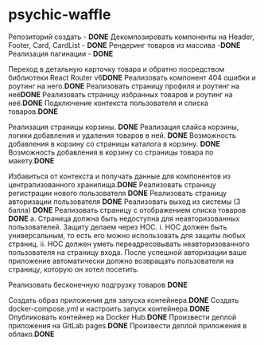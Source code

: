 # psychic-waffle

Репозиторий создать - **DONE**
Декомпозировать компоненты на Header, Footer, Card, CardList - **DONE**
Рендеринг товаров из массива -**DONE**
Реализация пагинации - **DONE**

Переход в детальную карточку товара и обратно посредством библиотеки
React Router v6**DONE**
Реализовать компонент 404 ошибки и роутинг на него.**DONE**
Реализовать страницу профиля и роутинг на неё**DONE**
Реализовать страницу избранных товаров и роутинг на неё.**DONE**
Подключение контекста пользователя и списка товаров.**DONE**

Реализация страницы корзины. **DONE**
Реализация слайса корзины, логики добавления и удаления товаров в ней. **DONE**
Возможность добавления в корзину со страницы каталога в корзину. **DONE**
Возможность добавления в корзину со страницы товара по макету.**DONE**

Избавиться от контекста и получать данные для компонентов из централизованного хранилища.**DONE**
Реализовать страницу регистрации нового пользователя **DONE**
Реализовать страницу авторизации пользователя **DONE**
Реализовать выход из системы (3 балла) **DONE**
Реализовать страницу с отображением списка товаров **DONE**
a. Страница должна быть недоступна для неавторизованных пользователей.
Защиту делаем через HOC.
i. HOC должен быть универсальным, то есть его можно использовать для
защиты любых страниц.
ii. HOC должен уметь переадресовывать неавторизованного
пользователя на страницу входа. После успешной авторизации ваше
приложение автоматически должно возвращать пользователя на
страницу, которую он хотел посетить.

Реализовать бесконечную подгрузку товаров **DONE**

Создать образ приложения для запуска контейнера.**DONE**
Создать docker-compose.yml и настроить запуск контейнера.**DONE**
Опубликовать контейнер на Docker Hub.**DONE**
Произвести деплой приложения на GitLab pages.**DONE**
Произвести деплой приложения в облако.**DONE**
